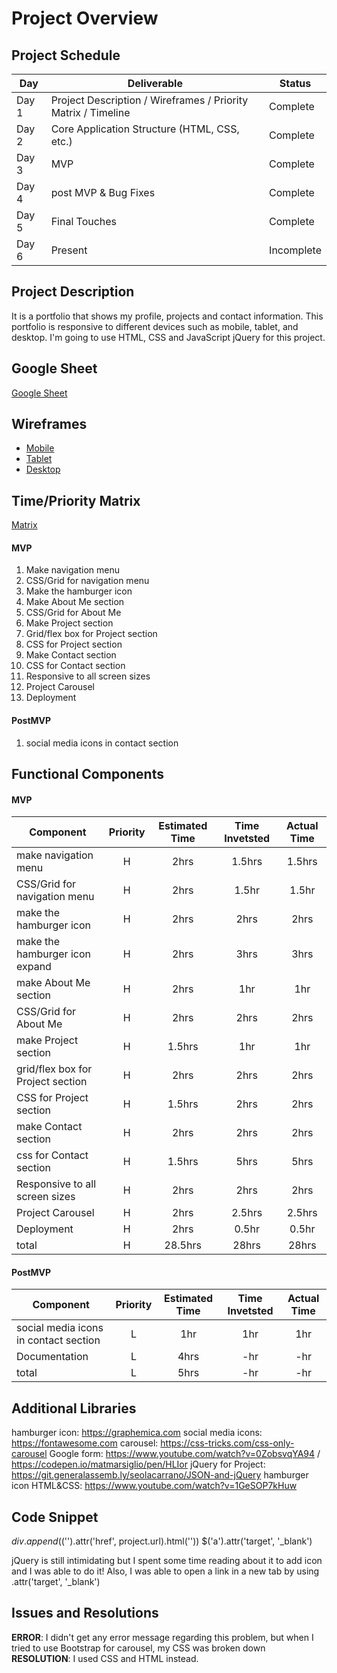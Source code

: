 # Project Overview

## Project Schedule

|  Day | Deliverable | Status
|---|---| ---|
|Day 1| Project Description / Wireframes / Priority Matrix / Timeline| Complete
|Day 2| Core Application Structure (HTML, CSS, etc.) | Complete
|Day 3| MVP | Complete
|Day 4| post MVP & Bug Fixes | Complete
|Day 5| Final Touches  | Complete
|Day 6| Present  | Incomplete


## Project Description
It is a portfolio that shows my profile, projects and contact information.
This portfolio is responsive to different devices such as mobile, tablet, and desktop. I'm going to use HTML, CSS and JavaScript jQuery for this project.

## Google Sheet

[Google Sheet](https://docs.google.com/spreadsheets/d/17pKLKcKpLI0lPHyigkDAjgCk2h_nSYcLOziO22KOGRQ/edit?usp=sharing)

## Wireframes

- [Mobile](https://res.cloudinary.com/dqduwnrb1/image/upload/v1594523916/project_mobile_gm4vya.png)
- [Tablet](https://res.cloudinary.com/dqduwnrb1/image/upload/v1594523916/project_tablet_nv78m0.png)
- [Desktop](https://res.cloudinary.com/dqduwnrb1/image/upload/v1594523916/project_desktop_vvnkos.png)



## Time/Priority Matrix 
[Matrix](https://docs.google.com/presentation/d/1NXjgKb0sx3a8bXva7Sy3hEhXmCKah-mM6NvYDY1d13w/edit?usp=sharing)

#### MVP 
1. Make navigation menu 
2. CSS/Grid for navigation menu
3. Make the hamburger icon 
4. Make About Me section 
5. CSS/Grid for About Me 
6. Make Project section 
7. Grid/flex box for Project section 
8. CSS for Project section 
9. Make Contact section 
9. CSS for Contact section
10. Responsive to all screen sizes
11. Project Carousel
12. Deployment



#### PostMVP 
1. social media icons in contact section

## Functional Components

#### MVP
| Component | Priority | Estimated Time | Time Invetsted | Actual Time |
| --- | :---: |  :---: | :---: | :---: |
| make navigation menu | H | 2hrs | 1.5hrs | 1.5hrs|
| CSS/Grid for navigation menu | H | 2hrs | 1.5hr | 1.5hr|
| make the hamburger icon  | H | 2hrs | 2hrs | 2hrs|
| make the hamburger icon expand | H | 2hrs | 3hrs | 3hrs|
| make About Me section | H | 2hrs | 1hr | 1hr|
| CSS/Grid for About Me | H | 2hrs | 2hrs | 2hrs|
| make Project section | H | 1.5hrs| 1hr | 1hr |
| grid/flex box for Project section | H | 2hrs| 2hrs | 2hrs |
| CSS for Project section | H | 1.5hrs| 2hrs | 2hrs |
| make Contact section | H | 2hrs| 2hrs | 2hrs |
| css for Contact section | H | 1.5hrs| 5hrs | 5hrs |
| Responsive to all screen sizes | H | 2hrs| 2hrs | 2hrs |
| Project Carousel | H | 2hrs| 2.5hrs | 2.5hrs |
| Deployment | H | 2hrs| 0.5hr | 0.5hr |
| total | H | 28.5hrs| 28hrs | 28hrs |

#### PostMVP
| Component | Priority | Estimated Time | Time Invetsted | Actual Time |
| --- | :---: |  :---: | :---: | :---: |
| social media icons in contact section | L | 1hr | 1hr | 1hr|
| Documentation | L | 4hrs | -hr | -hr|
| total | L | 5hrs | -hr | -hr|

## Additional Libraries
 hamburger icon: https://graphemica.com
 social media icons: https://fontawesome.com
 carousel: https://css-tricks.com/css-only-carousel
 Google form: https://www.youtube.com/watch?v=0ZobsvqYA94 / https://codepen.io/matmarsiglio/pen/HLIor
 jQuery for Project: https://git.generalassemb.ly/seolacarrano/JSON-and-jQuery
 hamburger icon HTML&CSS: https://www.youtube.com/watch?v=1GeSOP7kHuw

## Code Snippet

  $div.append($('<a>').attr('href', project.url).html('<i class="fab fa-codepen fa-2x"></i>'))
  $('a').attr('target', '_blank')  
    
 jQuery is still intimidating but I spent some time reading about it to add icon and I was able to do it! 
 Also, I was able to open a link in a new tab by using .attr('target', '_blank')
 

## Issues and Resolutions
**ERROR**: I didn't get any error message regarding this problem, but when I tried to use Bootstrap for carousel, my CSS was broken down
**RESOLUTION**: I used CSS and HTML instead.



